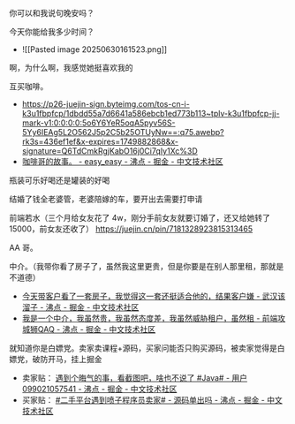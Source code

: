 你可以和我说句晚安吗？

今天你能给我多少时间？
- ![[Pasted image 20250630161523.png]]

啊，为什么啊，我感觉她挺喜欢我的

互买咖啡。
- https://p26-juejin-sign.byteimg.com/tos-cn-i-k3u1fbpfcp/1dbdd55a7d6641a586ebcb1ed773b113~tplv-k3u1fbpfcp-jj-mark-v1:0:0:0:0:5o6Y6YeR5oqA5pyv56S-5Yy6IEAg5L2O562J5p2C5b25OTUyNw==:q75.awebp?rk3s=436ef1ef&x-expires=1749882868&x-signature=Q6TdCmkRgjKabO16j0Ci7qIy1Xc%3D
- [咖啡哥的故事。 - easy\_easy - 沸点 - 掘金 - 中文技术社区](https://juejin.cn/pin/7504248299501109258#comment)

瓶装可乐好喝还是罐装的好喝

结婚了钱全老婆管，老婆陪嫁的车，要开出去需要打申请

前端若水（三个月给女友花了 4w，刚分手前女友就要订婚了，还又给她转了 15000，前女友还收了） https://juejin.cn/pin/7181328923815313465

AA 哥。

中介。（我带你看了房子了，虽然我这里更贵，但是你要是在别人那里租，那就是不道德）
-  [今天带客户看了一套房子，我觉得这一套还挺适合他的，结果客户嫌 - 武汉该溜子 - 沸点 - 掘金 - 中文技术社区](https://juejin.cn/pin/7517559242683105306)
- [我是一个中介，我虽然贵，我虽然态度差，我虽然威胁租户，虽然租 - 前端攻城狮QAQ - 沸点 - 掘金 - 中文技术社区](https://juejin.cn/pin/7517624926904401954#comment)


就知道你是白嫖党。卖家卖课程+源码，买家问能否只购买源码，被卖家觉得是白嫖党，破防开马，挂上掘金
- 卖家贴： [遇到个晦气的事，看截图吧，啥也不说了 #Java# - 用户099021057541 - 沸点 - 掘金 - 中文技术社区](https://juejin.cn/pin/7520687447237296191)
- 买家贴：  [#二手平台遇到喷子程序员卖家# - 源码单出吗 - 沸点 - 掘金 - 中文技术社区](https://juejin.cn/pin/7520992993949859874#comment)
